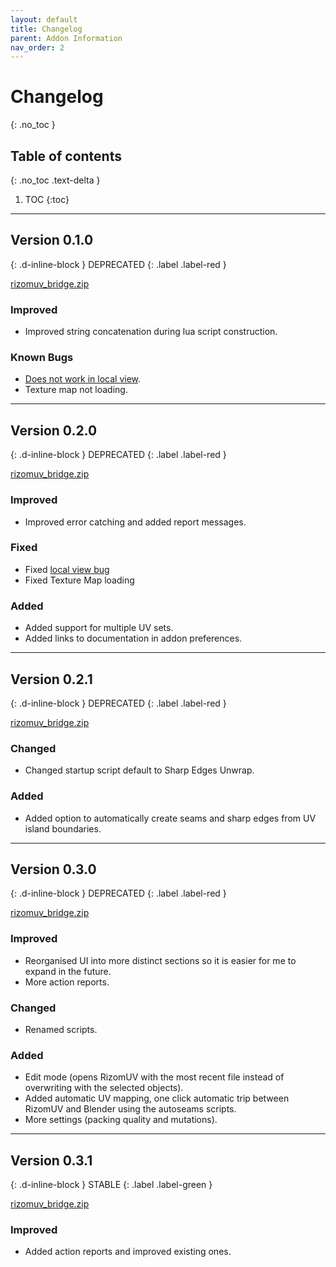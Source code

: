 ```yaml
---
layout: default
title: Changelog
parent: Addon Information
nav_order: 2
---
```

# Changelog
{: .no_toc }

## Table of contents
{: .no_toc .text-delta }

1. TOC
{:toc}

---

## Version 0.1.0
{: .d-inline-block }
DEPRECATED
{: .label .label-red }

[rizomuv_bridge.zip](https://github.com/MattAshpole/BlenderRizomUVBridge/releases/download/0.1.0/rizomuv_bridge.zip)

### Improved
- Improved string concatenation during lua script construction.

### Known Bugs

- [Does not work in local view](https://github.com/MattAshpole/BlenderRizomUVBridge/issues/2).
- Texture map not loading.

---

## Version 0.2.0
{: .d-inline-block }
DEPRECATED
{: .label .label-red }

[rizomuv_bridge.zip](https://github.com/MattAshpole/BlenderRizomUVBridge/releases/download/0.2.0/rizomuv_bridge.zip)

### Improved
- Improved error catching and added report messages.

### Fixed
- Fixed [local view bug](https://github.com/MattAshpole/BlenderRizomUVBridge/issues/2)
- Fixed Texture Map loading

### Added
- Added support for multiple UV sets.
- Added links to documentation in addon preferences.

---

## Version 0.2.1
{: .d-inline-block }
DEPRECATED
{: .label .label-red }

[rizomuv_bridge.zip](https://github.com/MattAshpole/BlenderRizomUVBridge/releases/download/0.2.1/rizomuv_bridge.zip)

### Changed
- Changed startup script default to Sharp Edges Unwrap.

### Added
- Added option to automatically create seams and sharp edges from UV island boundaries.

---

## Version 0.3.0
{: .d-inline-block }
DEPRECATED
{: .label .label-red }

[rizomuv_bridge.zip](https://github.com/MattAshpole/BlenderRizomUVBridge/releases/download/0.3.0/rizomuv_bridge.zip)

### Improved
- Reorganised UI into more distinct sections so it is easier for me to expand in the future.
- More action reports.


### Changed
- Renamed scripts.

### Added
- Edit mode (opens RizomUV with the most recent file instead of overwriting with the selected objects).
- Added automatic UV mapping, one click automatic trip between RizomUV and Blender using the autoseams scripts.
- More settings (packing quality and mutations).

---

## Version 0.3.1

{: .d-inline-block }
STABLE
{: .label .label-green }

[rizomuv_bridge.zip](https://github.com/MattAshpole/BlenderRizomUVBridge/releases/download/0.3.1/rizomuv_bridge.zip)

### Improved

- Added action reports and improved existing ones.